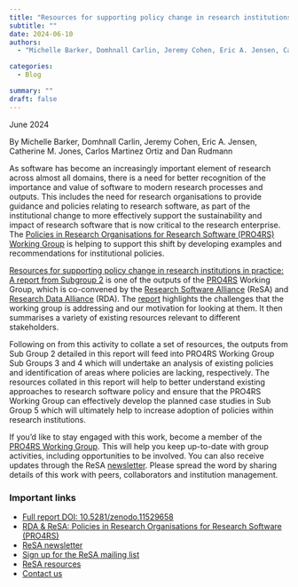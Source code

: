 ```yaml
---
title: "Resources for supporting policy change in research institutions in practice"
subtitle: ""
date: 2024-06-10
authors:
  - "Michelle Barker, Domhnall Carlin, Jeremy Cohen, Eric A. Jensen, Catherine M. Jones, Carlos Martinez Ortiz and Dan Rudmann"

categories: 
  - Blog

summary: ""
draft: false
---
```


June 2024

By Michelle Barker, Domhnall Carlin, Jeremy Cohen, Eric A. Jensen, Catherine M. Jones, Carlos Martinez Ortiz and Dan Rudmann

As software has become an increasingly important element of research across almost all domains, there is a need for better recognition of the importance and value of software to modern research processes and outputs. This includes the need for research organisations to provide guidance and policies relating to research software, as part of the institutional change to more effectively support the sustainability and impact of research software that is now critical to the research enterprise. The [Policies in Research Organisations for Research Software (PRO4RS) Working Group](https://www.rd-alliance.org/groups/rda-resa-policies-research-organisations-research-software-pro4rs/posts/) is helping to support this shift by developing examples and recommendations for institutional policies.

[Resources for supporting policy change in research institutions in practice: A report from Subgroup 2](https://doi.org/10.5281/zenodo.11529659) is one of the outputs of the [PRO4RS](https://www.rd-alliance.org/groups/rda-resa-policies-in-research-organisations-for-research-software-pro4rs/members/all-members/) Working Group, which is co-convened by the [Research Software Alliance](https://www.researchsoft.org/) (ReSA) and [Research Data Alliance](https://www.rd-alliance.org/) (RDA). The [report](https://doi.org/10.5281/zenodo.11529659) highlights the challenges that the working group is addressing and our motivation for looking at them. It then summarises a variety of existing resources relevant to different stakeholders.

Following on from this activity to collate a set of resources, the outputs from Sub Group 2 detailed in this report will feed into PRO4RS Working Group Sub Groups 3 and 4 which will undertake an analysis of existing policies and identification of areas where policies are lacking, respectively. The resources collated in this report will help to better understand existing approaches to research software policy and ensure that the PRO4RS Working Group can effectively develop the planned case studies in Sub Group 5 which will ultimately help to increase adoption of policies within research institutions.

If you’d like to stay engaged with this work, become a member of the [PRO4RS Working Group](https://www.rd-alliance.org/groups/rda-resa-policies-research-organisations-research-software-pro4rs). This will help you keep up-to-date with group activities, including opportunities to be involved. You can also receive updates through the ReSA [newsletter](https://www.researchsoft.org/news/). Please spread the word by sharing details of this work with peers, collaborators and institution management.

### Important links
  * [Full report DOI: 10.5281/zenodo.11529658](https://doi.org/10.5281/zenodo.11529659)
  * [RDA & ReSA: Policies in Research Organisations for Research Software (PRO4RS)](https://www.rd-alliance.org/groups/rda-resa-policies-research-organisations-research-software-pro4rs/forum/topic/policies-in-research-organisations-for-research-software-pro4rs-working-group/)
  * [ReSA newsletter](https://www.researchsoft.org/news/)
  * [Sign up for the ReSA mailing list](https://landing.mailerlite.com/webforms/landing/i5e1h2)
  * [ReSA resources](/resa-resources)
  * [Contact us](/contact)
  